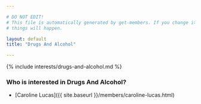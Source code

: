 ```yaml
---

# DO NOT EDIT!
# This file is automatically generated by get-members. If you change it, bad
# things will happen.

layout: default
title: "Drugs And Alcohol"

---
```


{% include interests/drugs-and-alcohol.md %}

### Who is interested in Drugs And Alcohol?


* [Caroline Lucas]({{ site.baseurl }}/members/caroline-lucas.html)
